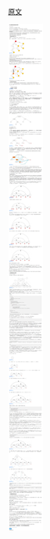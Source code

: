 [原文](https://www.luogu.com.cn/blog/Kesdiael3/hou-zhui-zi-dong-ji-yang-xie)

![史上最通俗的后缀自动机讲解](史上最通俗的后缀自动机讲解.png)